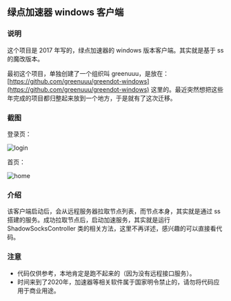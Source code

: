 ## 绿点加速器 windows 客户端

### 说明

这个项目是 2017 年写的，绿点加速器的 windows 版本客户端。其实就是基于 ss 的魔改版本。

最初这个项目，单独创建了一个组织叫 greenuuu，是放在：[https://github.com/greenuuu/greendot-windows](https://github.com/greenuuu/greendot-windows) 这里的。最近突然想把这些年完成的项目都归整起来放到一个地方，于是就有了这次迁移。

### 截图

登录页：

![login](https://github.com/kangmuyang/greendot-client-windows/raw/main/screen/login.png)

首页：

![home](https://github.com/kangmuyang/greendot-client-windows/raw/main/screen/home.png)

### 介绍

该客户端启动后，会从远程服务器拉取节点列表，而节点本身，其实就是通过 ss 搭建的服务。成功拉取节点后，启动加速服务，其实就是运行 ShadowSocksController 类的相关方法，这里不再详述，感兴趣的可以直接看代码。

### 注意

- 代码仅供参考，本地肯定是跑不起来的（因为没有远程接口服务）。
- 时间来到了2020年，加速器等相关软件属于国家明令禁止的，请勿将代码应用于商业用途。